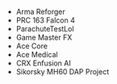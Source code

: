 - Arma Reforger
- PRC 163 Falcon 4
- ParachuteTestLol
- Game Master FX
- Ace Core 
- Ace Medical 
- CRX Enfusion AI
- Sikorsky MH60 DAP Project 